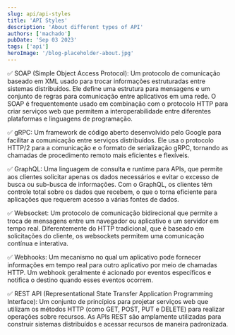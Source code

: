 ```yaml
---
slug: api/api-styles
title: 'API Styles'
description: 'About different types of API'
authors: ['machado']
pubDate: 'Sep 03 2023'
tags: ['api']
heroImage: '/blog-placeholder-about.jpg'
---
```


✅ SOAP (Simple Object Access Protocol): Um protocolo de comunicação baseado em XML usado para trocar informações estruturadas entre sistemas distribuídos. Ele define uma estrutura para mensagens e um conjunto de regras para comunicação entre aplicativos em uma rede. O SOAP é frequentemente usado em combinação com o protocolo HTTP para criar serviços web que permitem a interoperabilidade entre diferentes plataformas e linguagens de programação.

✅ gRPC: Um framework de código aberto desenvolvido pelo Google para facilitar a comunicação entre serviços distribuídos. Ele usa o protocolo HTTP/2 para a comunicação e o formato de serialização gRPC, tornando as chamadas de procedimento remoto mais eficientes e flexíveis.

✅ GraphQL: Uma linguagem de consulta e runtime para APIs, que permite aos clientes solicitar apenas os dados necessários e evitar o excesso de busca ou sub-busca de informações. Com o GraphQL, os clientes têm controle total sobre os dados que recebem, o que o torna eficiente para aplicações que requerem acesso a várias fontes de dados.

✅ Websocket: Um protocolo de comunicação bidirecional que permite a troca de mensagens entre um navegador ou aplicativo e um servidor em tempo real. Diferentemente do HTTP tradicional, que é baseado em solicitações do cliente, os websockets permitem uma comunicação contínua e interativa.

✅ Webhooks: Um mecanismo no qual um aplicativo pode fornecer informações em tempo real para outro aplicativo por meio de chamadas HTTP. Um webhook geralmente é acionado por eventos específicos e notifica o destino quando esses eventos ocorrem.

✅ REST API (Representational State Transfer Application Programming Interface): Um conjunto de princípios para projetar serviços web que utilizam os métodos HTTP (como GET, POST, PUT e DELETE) para realizar operações sobre recursos. As APIs REST são amplamente utilizadas para construir sistemas distribuídos e acessar recursos de maneira padronizada.
